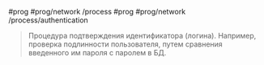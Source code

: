 #prog #prog/network /process #prog #prog/network /process/authentication

> Процедура подтверждения идентификатора (логина). Например, проверка подлинности пользователя, путем сравнения введенного им пароля с паролем в БД.

